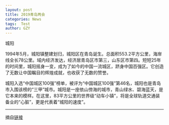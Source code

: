 ```yaml
---
layout: post
title: 2019青岛两会
categories: News
tags:  Test
author: GZY
---
```


城阳

1994年5月，城阳镇整建划归，城阳区在青岛诞生。总面积553.2平方公里，海岸线全长78公里。域内经济发达，经济居青岛区市第三，山东区市第四。短短25年的时间里，城阳摇身一变，成为了如今的中国一流城区，跻身中国百强区。它创造了无数让中国瞩目的辉煌成就，也收获了无数的赞誉。

城阳入选“中国城区100强”榜单，被评为“中国城区100强”第46名，城阳也是青岛市入围该榜的“三甲”城市。城阳是一座依山傍海的城市，青山绿水、碧海蓝天，是它本来的模样。在这里，83平方公里的世界级“动车小镇”，将是全球轨道交通装备业的“心脏”，更是代表着“城阳的速度”。

*****

摘自[链接](http://qd.ifeng.com/special/2019qdlh/)